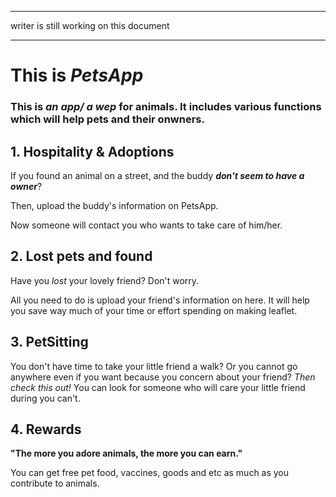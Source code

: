 ****************************************
writer is still working on this document
****************************************


# This is _**PetsApp**_
 
### This is _an app/ a wep_ for animals. It includes various functions which will help pets and their onwners.

## 1. Hospitality & Adoptions 

  If you found an animal on a street, and the buddy _**don't seem to have a owner**_?
  
  Then, upload the buddy's information on PetsApp. 
  
  Now someone will contact you who wants to take care of him/her.

## 2. Lost pets and found 

 Have you *lost* your lovely friend? Don't worry. 
 
 All you need to do is upload your friend's information on here. It will help you save way much of your time or effort spending on making leaflet. 

## 3. PetSitting 

 You don't have time to take your little friend a walk? Or you cannot go anywhere even if you want because you concern about your friend?
 *Then check this out!* You can look for someone who will care your little friend during you can't.

## 4. Rewards
 **"The more you adore animals, the more you can earn."**
 
 You can get free pet food, vaccines, goods and etc as much as you contribute to animals.
